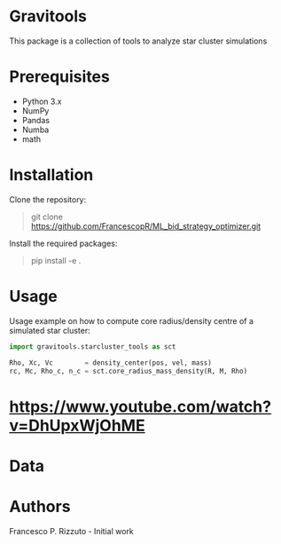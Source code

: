 # Gravitools

This  package is a collection of tools to analyze star cluster simulations

# Prerequisites
- Python 3.x
- NumPy
- Pandas
- Numba
- math


# Installation
Clone the repository: 

> git clone https://github.com/FrancescopR/ML_bid_strategy_optimizer.git

Install the required packages:


> pip install -e .


# Usage
Usage example on how to compute core radius/density centre of a simulated star cluster:

```Python
import gravitools.starcluster_tools as sct

Rho, Xc, Vc        = density_center(pos, vel, mass)
rc, Mc, Rho_c, n_c = sct.core_radius_mass_density(R, M, Rho)
```

# https://www.youtube.com/watch?v=DhUpxWjOhME


# Data



# Authors

Francesco P. Rizzuto - Initial work

